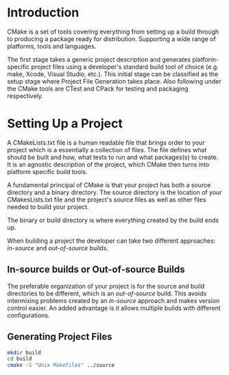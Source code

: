 # Introduction

CMake is a set of tools covering everything from setting up a build through to producing a package ready for distribution. Supporting a wide range of platforms, tools and languages.


The first stage takes a generic project description and generates platform-specific project files using a developer's standard build tool of choice (e.g. make, Xcode, Visual Studio, etc.). This initial stage can be classified as the setup stage where Project File Generation takes place. Also following under the CMake tools are CTest and CPack for testing and packaging respectively.

# Setting Up a Project

A CMakeLists.txt file is a human readable file that brings order to your project which is a essentially a collection of files. The file defines what should be built and how, what tests to run and what packages(s) to create. It is an agnostic description of the project, which CMake then turns into platform specific build tools.

A fundamental principal of CMake is that your project has both a source directory and a binary directory. The source directory is the location of your CMakesLists.txt file and the project's source files as well as other files needed to build your project.

The binary or build directory is where everything created by the build ends up. 

When building a project the developer can take two different approaches:  *in-source*  and *out-of-source* builds.

## In-source builds or Out-of-source Builds

The preferable organization of your project is for the source and build directories to be different, which is an *out-of-source* build. This avoids intermixing problems created by an *in-source* approach and makes version control easier. An added advantage is it allows multiple builds with different configurations.


## Generating Project Files




```bash
mkdir build
cd build
cmake -G "Unix Makefiles" ../source
```


